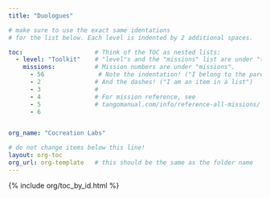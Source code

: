```yaml
---
title: "Duologues"

# make sure to use the exact same identations
# for the list below. Each level is indented by 2 additional spaces.

toc:                    # Think of the TOC as nested lists:
  - level: "Toolkit"    # "level"s and the "missions" list are under "toc"
    missions:           # Mission numbers are under "missions".
      - 56               # Note the indentation! ("I belong to the parent above")
      - 2               # And the dashes! ("I am an item in a list")
      - 3               # 
      - 4               # For mission reference, see
      - 5               # tangomanual.com/info/reference-all-missions/
      - 6


org_name: "Cocreation Labs"

# do not change items below this line!
layout: org-toc
org_url: org-template   # this should be the same as the folder name
---
```


{% include org/toc_by_id.html %}
